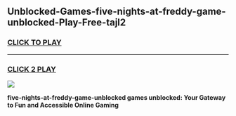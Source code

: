 
## Unblocked-Games-five-nights-at-freddy-game-unblocked-Play-Free-tajl2
<h3>
<a href="https://premium76.site?title=five-nights-at-freddy-game-unblocked&ref=19M">CLICK TO PLAY</a></h3>
<hr>

<h3>
<a href="https://premium76.site?title=five-nights-at-freddy-game-unblocked&ref=19M">CLICK 2 PLAY</a>
  
</h3>

<a href="https://premium76.site?title=five-nights-at-freddy-game-unblocked&ref=19M"><img src="https://clearcache.store/games.png"></a>


**five-nights-at-freddy-game-unblocked games unblocked: Your Gateway to Fun and Accessible Online Gaming**
